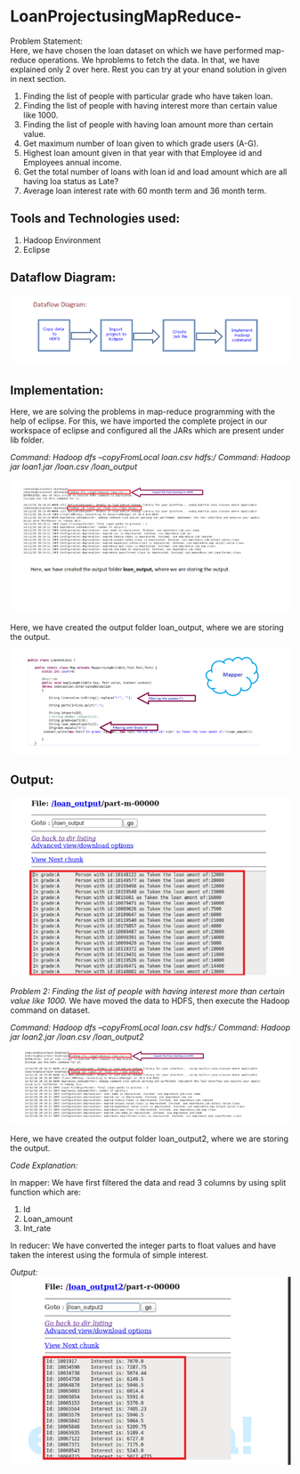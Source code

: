 # LoanProjectusingMapReduce-

Problem Statement:  
Here, we have chosen the loan dataset on which we have performed map-reduce operations. We hproblems to fetch the data. In that, we have explained only 2 over here. Rest you can try at your enand solution in given in next section. 
1. Finding the list of people with particular grade who have taken loan.
1. Finding the list of people with having interest more than certain value like 1000.
1. Finding the list of people with having loan amount more than certain value.
1. Get maximum number of loan given to which grade users (A-G).
1. Highest loan amount given in that year with that Employee id and Employees annual
   income.
1. Get the total number of loans with loan id and load amount which are all having loa
   status as Late?
1. Average loan interest rate with 60 month term and 36 month term. 

## Tools and Technologies used: 
 
1. Hadoop Environment 
1. Eclipse

## Dataflow Diagram:
![Diagram](https://github.com/Rkrahul04/blog/blob/master/loan_1.jpg)

## Implementation:

Here, we are solving the problems in map-reduce programming with the help of eclipse. For this, we 
have imported the complete project in our workspace of eclipse and configured all the JARs which
are present under lib folder. 

*Command: Hadoop dfs –copyFromLocal loan.csv hdfs:/*
*Command: Hadoop jar loan1.jar /loan.csv /loan_output*

![digram-2](https://github.com/Rkrahul04/blog/blob/master/loan_2.jpg)

Here, we have created the output folder loan_output, where we are storing the output.

![digram-3](https://github.com/Rkrahul04/blog/blob/master/loan_3.jpg)

## Output:
![digram-4](https://github.com/Rkrahul04/blog/blob/master/loan_4.jpg)

*Problem 2: Finding the list of people with having interest more than certain value like 
1000.* 
We have moved the data to HDFS, then execute the Hadoop command on dataset.

*Command: Hadoop dfs –copyFromLocal loan.csv hdfs:/*
*Command: Hadoop jar loan2.jar /loan.csv /loan_output2*
![digram-5](https://github.com/Rkrahul04/blog/blob/master/loan_5.jpg)

Here, we have created the output folder loan_output2, where we are storing the output.

*Code Explanation:*

In mapper:
We have first filtered the data and read 3 columns by using split function which are: 
1. Id
1. Loan_amount
1. Int_rate 

In reducer:
We have converted the integer parts to float values and have taken the interest using the formula of 
simple interest. 

*Output:*
![digram-6](https://github.com/Rkrahul04/blog/blob/master/loan_6.jpg)



